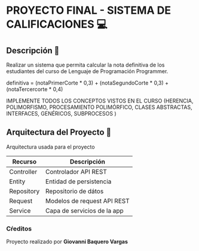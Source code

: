 # PROYECTO FINAL - SISTEMA DE CALIFICACIONES 💻

## Descripción 📝
Realizar un sistema que permita calcular la nota definitiva  de los estudiantes del curso de Lenguaje de Programación Programmer.

definitiva = (notaPrimerCorte * 0,3) + (notaSegundoCorte * 0,3) + (notaTercercorte * 0,4)

IMPLEMENTE TODOS LOS CONCEPTOS VISTOS EN EL CURSO (HERENCIA, POLIMORFISMO, PROCESAMIENTO POLIMÓRFICO, CLASES ABSTRACTAS, INTERFACES, GENÉRICOS, SUBPROCESOS ) 

## Arquitectura del Proyecto 👷
Arquitectura usada para el proyecto

| Recurso    | Descripción                 | 
|------------|-----------------------------| 
| Controller | Controlador API REST        | 
| Entity     | Entidad de persistencia     | 
| Repository | Repositorio de dátos        | 
| Request    | Modelos de request API REST | 
| Service    | Capa de servicios de la app | 

### Cŕeditos
Proyecto realizado por **Giovanni Baquero Vargas**